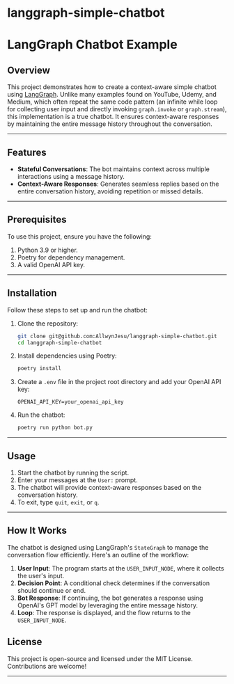# langgraph-simple-chatbot
# LangGraph Chatbot Example

## Overview

This project demonstrates how to create a context-aware simple chatbot using [LangGraph](https://www.langchain.com/langgraph). Unlike many examples found on YouTube, Udemy, and Medium, which often repeat the same code pattern (an infinite while loop for collecting user input and directly invoking `graph.invoke` or `graph.stream`), this implementation is a true chatbot. It ensures context-aware responses by maintaining the entire message history throughout the conversation.

---

## Features

- **Stateful Conversations**: The bot maintains context across multiple interactions using a message history.
- **Context-Aware Responses**: Generates seamless replies based on the entire conversation history, avoiding repetition or missed details.

---

## Prerequisites

To use this project, ensure you have the following:

1. Python 3.9 or higher.
2. Poetry for dependency management.
3. A valid OpenAI API key.

---

## Installation

Follow these steps to set up and run the chatbot:

1. Clone the repository:

    ```bash
    git clone git@github.com:AllwynJesu/langgraph-simple-chatbot.git
    cd langgraph-simple-chatbot
    ```

2. Install dependencies using Poetry:

    ```bash
    poetry install
    ```

3. Create a `.env` file in the project root directory and add your OpenAI API key:

    ```env
    OPENAI_API_KEY=your_openai_api_key
    ```

4. Run the chatbot:

    ```bash
    poetry run python bot.py
    ```

---

## Usage

1. Start the chatbot by running the script.
2. Enter your messages at the `User:` prompt.
3. The chatbot will provide context-aware responses based on the conversation history.
4. To exit, type `quit`, `exit`, or `q`.

---

## How It Works

The chatbot is designed using LangGraph's `StateGraph` to manage the conversation flow efficiently. Here's an outline of the workflow:

1. **User Input**: The program starts at the `USER_INPUT_NODE`, where it collects the user's input.
2. **Decision Point**: A conditional check determines if the conversation should continue or end.
3. **Bot Response**: If continuing, the bot generates a response using OpenAI's GPT model by leveraging the entire message history.
4. **Loop**: The response is displayed, and the flow returns to the `USER_INPUT_NODE`.

## License

This project is open-source and licensed under the MIT License. Contributions are welcome!

---
